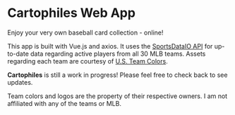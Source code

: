 # Cartophiles Web App
Enjoy your very own baseball card collection - online!

This app is built with Vue.js and axios. It uses the [SportsDataIO API](https://sportsdata.io/) for up-to-date data regarding active players from all 30 MLB teams. Assets regarding each team are courtesy of [U.S. Team Colors](https://usteamcolors.com/).

**Cartophiles** is still a work in progress! Please feel free to check back to see updates.

Team colors and logos are the property of their respective owners. I am not affiliated with any of the teams or MLB.
